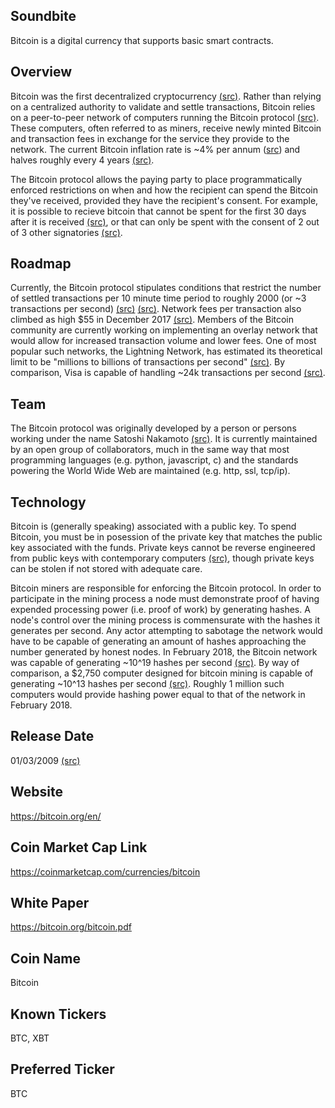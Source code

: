 ## Soundbite

Bitcoin is a digital currency that supports basic smart contracts.

## Overview

Bitcoin was the first decentralized cryptocurrency [(src)](https://en.wikipedia.org/wiki/Cryptocurrency). Rather than relying on a centralized authority to validate and settle transactions, Bitcoin relies on a peer-to-peer network of computers running the Bitcoin protocol [(src)](https://bitcoin.org/bitcoin.pdf). These computers, often referred to as miners, receive newly minted Bitcoin and transaction fees in exchange for the service they provide to the network. The current Bitcoin inflation rate is ~4% per annum ([src](http://www.bitcoinblockhalf.com/)) and halves roughly every 4 years [(src)](https://bitcoin.org/bitcoin.pdf). 

The Bitcoin protocol allows the paying party to place programmatically enforced restrictions on when and how the recipient can spend the Bitcoin they've received, provided they have the recipient's consent. For example, it is possible to recieve bitcoin that cannot be spent for the first 30 days after it is received [(src)](https://en.bitcoin.it/wiki/Timelock), or that can only be spent with the consent of 2 out of 3 other signatories [(src)](https://en.bitcoin.it/wiki/Multisignature). 

## Roadmap

Currently, the Bitcoin protocol stipulates conditions that restrict the number of settled transactions per 10 minute time period to roughly 2000 (or ~3 transactions per second) [(src)](https://tradeblock.com/bitcoin/historical/1w-f-tsize_per_avg-01101-txs_blk_avg-01071) [(src)](https://bitcoin.stackexchange.com/questions/10457/what-is-the-number-of-transactions-in-a-block). Network fees per transaction also climbed as high $55 in December 2017 [(src)](https://bitinfocharts.com/comparison/bitcoin-transactionfees.html#3m).  Members of the Bitcoin community are currently working on implementing an overlay network that would allow for increased transaction volume and lower fees. One of most popular such networks, the Lightning Network, has estimated its theoretical limit to be "millions to billions of transactions per second" [(src)](http://lightning.network/). By comparison, Visa is capable of handling ~24k transactions per second [(src)](https://usa.visa.com/run-your-business/small-business-tools/retail.html).

## Team

The Bitcoin protocol was originally developed by a person or persons working under the name Satoshi Nakamoto [(src)](https://en.wikipedia.org/wiki/Bitcoin). It is currently maintained by an open group of collaborators, much in the same way that most programming languages (e.g. python, javascript, c) and the standards powering the World Wide Web are maintained (e.g. http, ssl, tcp/ip). 

## Technology

Bitcoin is (generally speaking) associated with a public key. To spend Bitcoin, you must be in posession of the private key that matches the public key associated with the funds. Private keys cannot be reverse engineered from public keys with contemporary computers [(src)](https://bitcoin.stackexchange.com/questions/2847/how-long-would-it-take-a-large-computer-to-crack-a-private-key), though private keys can be stolen if not stored with adequate care.

Bitcoin miners are responsible for enforcing the Bitcoin protocol. In order to participate in the mining process a node must demonstrate proof of having expended processing power (i.e. proof of work) by generating hashes. A node's control over the mining process is commensurate with the hashes it generates per second. Any actor attempting to sabotage the network would have to be capable of generating an amount of hashes approaching the number generated by honest nodes. In February 2018, the Bitcoin network was capable of generating ~10^19 hashes per second [(src)](https://blockchain.info/charts/hash-rate). By way of comparison, a $2,750 computer designed for bitcoin mining is capable of generating ~10^13 hashes per second [(src)](https://www.cryptocompare.com/mining/bitmain/antminer-s9-miner/). Roughly 1 million such computers would provide hashing power equal to that of the network in February 2018.

## Release Date

01/03/2009 [(src)](https://blockchain.info/block-height/0)

## Website

https://bitcoin.org/en/

## Coin Market Cap Link

https://coinmarketcap.com/currencies/bitcoin

## White Paper

https://bitcoin.org/bitcoin.pdf

## Coin Name

Bitcoin

## Known Tickers

BTC, XBT

## Preferred Ticker

BTC

